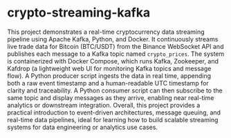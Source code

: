 # crypto-streaming-kafka

This project demonstrates a real-time cryptocurrency data streaming pipeline using Apache Kafka, Python, and Docker. It continuously streams live trade data for Bitcoin (BTC/USDT) from the Binance WebSocket API and publishes each message to a Kafka topic named `crypto_prices`. The system is containerized with Docker Compose, which runs Kafka, Zookeeper, and Kafdrop (a lightweight web UI for monitoring Kafka topics and message flow). A Python producer script ingests the data in real time, appending both a raw event timestamp and a human-readable UTC timestamp for clarity and traceability. A Python consumer script can then subscribe to the same topic and display messages as they arrive, enabling near real-time analytics or downstream integration. Overall, this project provides a practical introduction to event-driven architectures, message queuing, and real-time data pipelines, ideal for learning how to build scalable streaming systems for data engineering or analytics use cases.
